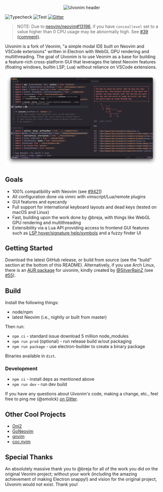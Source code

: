 <p align="center">
	<img src="./art/header.png" alt="Uivonim header"></img>
</p>

![Typecheck](https://github.com/smolck/uivonim/workflows/Typecheck/badge.svg) ![Test](https://github.com/smolck/uivonim/workflows/Test/badge.svg) [![Gitter](https://badges.gitter.im/uivonim/community.svg)](https://gitter.im/uivonim/community?utm_source=badge&utm_medium=badge&utm_campaign=pr-badge)

> NOTE: Due to [neovim/neovim#13196](https://github.com/neovim/neovim/issues/13196), if you have `conceallevel` set to a value higher than 0 CPU usage may be abnormally high. See [#39 (comment)](https://github.com/smolck/uivonim/issues/39#issuecomment-719816263).

Uivonim is a fork of Veonim,
"a simple modal IDE built on Neovim and VSCode extensions" written in Electron with WebGL GPU
rendering and multithreading. The goal of
Uivonim is to use Veonim as a base for building a feature-rich cross-platform GUI
that leverages the latest Neovim features (floating windows, builtin LSP, Lua)
without reliance on VSCode extensions.

![](./screenshots/main.png)

## Goals

- 100% compatibility with Neovim (see [#9421](https://github.com/neovim/neovim/issues/9421))
- All configuration done via vimrc with vimscript/Lua/remote plugins
- GUI features and eyecandy
- Full support for international keyboard layouts and dead keys (tested on macOS and Linux)
- Fast, building upon the work done by @breja, with things like WebGL GPU
  rendering and multithreading
- Extensibility via a Lua API providing access to frontend GUI features such as
  [LSP hover/signature help/symbols](https://github.com/smolck/uivonim/wiki/Builtin-LSP) and a fuzzy finder UI

## Getting Started

Download the latest GitHub release, or build from source (see the "build" section at the bottom of this README). Alternatively,
if you use Arch Linux, there is an [AUR package](https://aur.archlinux.org/packages/uivonim-git/) for uivonim, kindly created
by [@SilverRainZ](https://github.com/SilverRainZ) (see [#55](https://github.com/smolck/uivonim/issues/55)).

## Build

Install the following things:

- node/npm
- latest Neovim (i.e., nightly or built from master)

Then run:

- `npm ci` - standard issue download 5 million node_modules
- `npm run prod` (optional) - run release build w/out packaging
- `npm run package` - use electron-builder to create a binary package

Binaries available in `dist`.

### Development

- `npm ci` - install deps as mentioned above
- `npm run dev` - run dev build

If you have any questions about Uivonim's code, making a change, etc., feel free to ping me (@smolck)
[on Gitter](https://gitter.im/uivonim/community).

## Other Cool Projects

- [Oni2](https://github.com/onivim/oni2)
- [GoNeovim](https://github.com/akiyosi/goneovim)
- [gnvim](https://github.com/vhakulinen/gnvim)
- [coc.nvim](https://github.com/neoclide/coc.nvim)

## Special Thanks

An absolutely massive thank you to @breja for all
of the work you did on the original Veonim project; without your work
(including the amazing achievement of making Electron snappy!) and vision
for the original project, Uivonim would not exist. Thank you!
